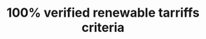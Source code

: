 ---
layout: link
link_url: https://www.churchofengland.org/sites/default/files/2023-01/Green%20Energy%20Companies%20and%20the%20Energy%20Footprint%20Tool%20Jan%202023.pdf
title: 100% verified renewable tarriffs criteria
source:  Church Energy Advisory Network
card: Switch to a verified green electricity tariff
petal: Clean Energy
task: Buy green electricity
---